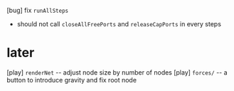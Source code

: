 [bug] fix `runAllSteps`

- should not call `closeAllFreePorts` and `releaseCapPorts` in every steps

# later

[play] `renderNet` -- adjust node size by number of nodes
[play] `forces/` -- a button to introduce gravity and fix root node
